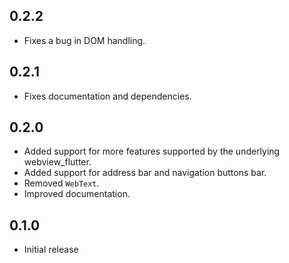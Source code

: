 ## 0.2.2
  * Fixes a bug in DOM handling.

## 0.2.1
  * Fixes documentation and dependencies.

## 0.2.0

* Added support for more features supported by the underlying webview_flutter.
* Added support for address bar and navigation buttons bar.
* Removed `WebText`.
* Improved documentation.

## 0.1.0

* Initial release
